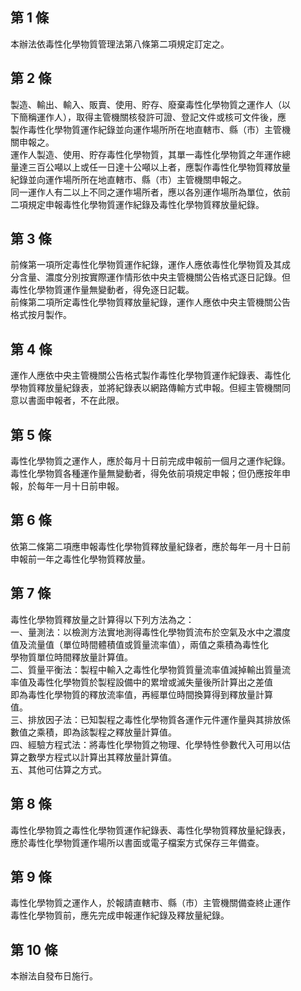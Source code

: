 第 1 條
-------
本辦法依毒性化學物質管理法第八條第二項規定訂定之。

第 2 條
-------
製造、輸出、輸入、販賣、使用、貯存、廢棄毒性化學物質之運作人（以  
下簡稱運作人），取得主管機關核發許可證、登記文件或核可文件後，應  
製作毒性化學物質運作紀錄並向運作場所所在地直轄市、縣（市）主管機  
關申報之。  
運作人製造、使用、貯存毒性化學物質，其單一毒性化學物質之年運作總  
量達三百公噸以上或任一日達十公噸以上者，應製作毒性化學物質釋放量  
紀錄並向運作場所所在地直轄市、縣（市）主管機關申報之。  
同一運作人有二以上不同之運作場所者，應以各別運作場所為單位，依前  
二項規定申報毒性化學物質運作紀錄及毒性化學物質釋放量紀錄。

第 3 條
-------
前條第一項所定毒性化學物質運作紀錄，運作人應依毒性化學物質及其成  
分含量、濃度分別按實際運作情形依中央主管機關公告格式逐日記錄。但  
毒性化學物質運作量無變動者，得免逐日記載。  
前條第二項所定毒性化學物質釋放量紀錄，運作人應依中央主管機關公告  
格式按月製作。

第 4 條
-------
運作人應依中央主管機關公告格式製作毒性化學物質運作紀錄表、毒性化  
學物質釋放量紀錄表，並將紀錄表以網路傳輸方式申報。但經主管機關同  
意以書面申報者，不在此限。

第 5 條
-------
毒性化學物質之運作人，應於每月十日前完成申報前一個月之運作紀錄。  
毒性化學物質各種運作量無變動者，得免依前項規定申報；但仍應按年申  
報，於每年一月十日前申報。

第 6 條
-------
依第二條第二項應申報毒性化學物質釋放量紀錄者，應於每年一月十日前  
申報前一年之毒性化學物質釋放量。

第 7 條
-------
毒性化學物質釋放量之計算得以下列方法為之：  
一、量測法：以檢測方法實地測得毒性化學物質流布於空氣及水中之濃度  
    值及流量值（單位時間體積值或質量流率值），兩值之乘積為毒性化  
    學物質單位時間釋放量計算值。  
二、質量平衡法：製程中輸入之毒性化學物質質量流率值減掉輸出質量流  
    率值及毒性化學物質於製程設備中的累增或滅失量後所計算出之差值  
    即為毒性化學物質的釋放流率值，再經單位時間換算得到釋放量計算  
    值。  
三、排放因子法：已知製程之毒性化學物質各運作元件運作量與其排放係  
    數值之乘積，即為該製程之釋放量計算值。  
四、經驗方程式法：將毒性化學物質之物理、化學特性參數代入可用以估  
    算之數學方程式以計算出其釋放量計算值。  
五、其他可估算之方式。

第 8 條
-------
毒性化學物質之毒性化學物質運作紀錄表、毒性化學物質釋放量紀錄表，  
應於毒性化學物質運作場所以書面或電子檔案方式保存三年備查。

第 9 條
-------
毒性化學物質之運作人，於報請直轄市、縣（市）主管機關備查終止運作  
毒性化學物質前，應先完成申報運作紀錄及釋放量紀錄。

第 10 條
--------
本辦法自發布日施行。


